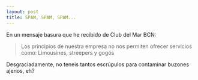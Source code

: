 ```yaml
---
layout: post
title: SPAM, SPAM, SPAM...
---
```


En un mensaje basura que he recibido de Club del Mar BCN:

> Los principios de nuestra empresa no nos permiten ofrecer servicios como: Limousines, streepers y gogós


Desgraciadamente, no teneis tantos escrúpulos para contaminar buzones ajenos, eh?
